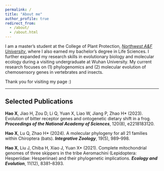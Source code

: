 ```yaml
---
permalink: /
title: "About me"
author_profile: true
redirect_from: 
  - /about/
  - /about.html
---
```


I am a master’s student at the College of Plant Protection, _[Northwest A&F University](https://www.nwafu.edu.cn/)_, where I also earned my bachelor’s degree in Life Sciences. I further expanded my research skills in evolutionary biology and molecular ecology during a visiting undergraduate at Wuhan University. My current research focuses on (1) phylogenomics and (2) molecular evolution of chemosensory genes in vertebrates and insects.  

Thank you for visiting my page :)  

---

## Selected Publications
**Hao X**, Jiao H, Zou D, Li Q, Yuan X, Liao W, Jiang P, Zhao H* (2023). Evolution of bitter receptor genes and ontogenetic dietary shift in a frog. _**Proceedings of the National Academy of Sciences**_, 120(8), e2218183120.  

**Hao X**, Lu Q, Zhao H* (2024). A molecular phylogeny for all 21 families within Chiroptera (bats). _**Integrative Zoology**_, 19(5), 989–998.  

**Hao X**, Liu J, Chiba H, Xiao J, Yuan X* (2021). Complete mitochondrial genomes of three skippers in the tribe Aeromachini (Lepidoptera: Hesperiidae: Hesperiinae) and their phylogenetic implications. _**Ecology and Evolution**_, 11(12), 8381–8393.

